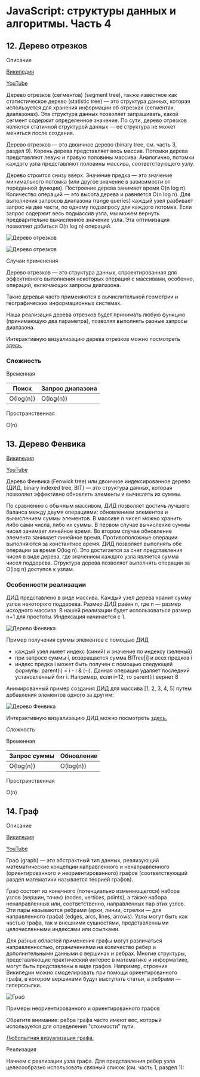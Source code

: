 # JavaScript: структуры данных и алгоритмы. Часть 4

## 12. Дерево отрезков

Описание

[Википедия](https://ru.wikipedia.org/wiki/%D0%94%D0%B5%D1%80%D0%B5%D0%B2%D0%BE_%D0%BE%D1%82%D1%80%D0%B5%D0%B7%D0%BA%D0%BE%D0%B2)

[YouTube](https://www.youtube.com/watch?v=LEkEPE_BKQY)

Дерево отрезков (сегментов) (segment tree), также известное как статистическое дерево (statistic tree) — это структура данных, которая используется для хранения информации об отрезках (сегментах, диапазонах). Эта структура данных позволяет запрашивать, какой сегмент содержит определенное значение. По сути, дерево отрезков является статичной структурой данных — ее структура не может меняться после создания.

Дерево отрезков — это двоичное дерево (binary tree, см. часть 3, раздел 9). Корень дерева представляет весь массив. Потомки дерева представляют левую и правую половины массива. Аналогично, потомки каждого узла представляют половины массива, соответствующего узлу.

Дерево строится снизу вверх. Значение предка — это значение минимального потомка (или другое значение в зависимости от переданной функции). Построение дерева занимает время O(n log n). Количество операций — это высота дерева и равняется O(n log n). Для выполнения запросов диапазона (range queries) каждый узел разбивает запрос на две части, по одному подзапросу для каждого потомка. Если запрос содержит весь подмассив узла, мы можем вернуть предварительно вычисленное значение узла. Эта оптимизация позволяет добиться O(n log n) операций.

![Дерево отрезков](https://habrastorage.org/r/w1560/webt/gi/i6/uy/gii6uyehmtmmktqk9hlkz8zj0_w.png)

![Дерево отрезков](https://habrastorage.org/r/w1560/webt/kw/ah/sd/kwahsdixbt1ir6lu1uvpgaph3ak.png)

Случаи применения

Дерево отрезков — это структура данных, спроектированная для эффективного выполнения некоторых операций с массивами, особенно, операций, включающих запросы диапазона.

Такие деревья часто применяются в вычислительной геометрии и географических информационных системах.

Наша реализация дерева отрезков будет принимать любую функцию (принимающую два параметра), позволяя выполнять разные запросы диапазона.

Интерактивную визуализацию дерева отрезков можно посмотреть [здесь.](https://visualgo.net/en/segmenttree)

### Сложность

Временная

| Поиск     | Запрос диапазона |
| --------- | ---------------- |
| O(log(n)) | O(log(n))        |

Пространственная

O(n)

## 13. Дерево Фенвика

[Википедия](https://ru.wikipedia.org/wiki/%D0%94%D0%B5%D1%80%D0%B5%D0%B2%D0%BE_%D0%A4%D0%B5%D0%BD%D0%B2%D0%B8%D0%BA%D0%B0)

[YouTube](https://www.youtube.com/watch?v=muW1tOyqUZ4)

Дерево Фенвика (Fenwick tree) или двоичное индексированное дерево (ДИД, binary indexed tree, BIT) — это структура данных, которая позволяет эффективно обновлять элементы и вычислять их суммы.

По сравнению с обычным массивом, ДИД позволяет достичь лучшего баланса между двумя операциями: обновлением элементов и вычислением суммы элементов. В массиве n чисел можно хранить либо сами числа, либо их суммы. В первом случае вычисление суммы чисел занимает линейное время. Во втором случае обновление элемента занимает линейное время. Противоположные операции выполняются за константное время. ДИД позволяет выполнять обе операции за время O(log n). Это достигается за счет представления чисел в виде дерева, где значением каждого узла является сумма чисел поддерева. Структура дерева позволяет выполнять операции за O(log n) доступов к узлам.

### Особенности реализации

ДИД представлено в виде массива. Каждый узел дерева хранит сумму узлов некоторого поддерева. Размер ДИД равен n, где n — размер исходного массива. В нашей реализации будет использоваться размер n+1 для простоты. Индексация начинается с 1.

![Дерево Фенвика](https://habrastorage.org/r/w1560/webt/v-/ox/oz/v-oxozce98rjgk36iyylbb3kgiu.png)

Пример получения суммы элементов с помощью ДИД

- каждый узел имеет индекс (синий) и значение по индексу (зеленый)
- при запросе суммы i, возвращается сумма BITree[i] и всех предков i
- индекс предка i может быть получен с помощью следующей формулы: parent(i) = i - i & (-i). Данная операция удаляет последний установленный бит i. Например, если i=12, то parent(i) вернет 8

Анимированный пример создания ДИД для массива [1, 2, 3, 4, 5] путем добавления элементов одного за другим:

![Дерево Фенвика](https://habrastorage.org/webt/pv/8v/1o/pv8v1o_ftl9czbpx9v49fhpafwq.gif)

Интерактивную визуализацию ДИД можно посмотреть [здесь.](https://visualgo.net/en/fenwicktree)

Сложность

Временная

| Запрос суммы | Обновление |
| ------------ | ---------- |
| O(log(n))    | O(log(n))  |

Пространственная

O(n)

## 14. Граф

Описание

[Википедия](<https://ru.wikipedia.org/wiki/%D0%93%D1%80%D0%B0%D1%84_(%D0%BC%D0%B0%D1%82%D0%B5%D0%BC%D0%B0%D1%82%D0%B8%D0%BA%D0%B0)>)

[YouTube](https://www.youtube.com/watch?v=VehB3eglQMQ)

Граф (graph) — это абстрактный тип данных, реализующий математические концепции направленного и ненаправленного (ориентированного и неориентированного) графов (соответствующий раздел математики называется теорией графов).

Граф состоит из конечного (потенциально изменяющегося) набора узлов (вершин, точек) (nodes, vertices, points), а также набора ненаправленных или, соответственно, направленных пар этих узлов. Эти пары называются ребрами (арки, линии, стрелки — для направленного графа) (edges, arcs, lines, arrows). Узлы могут быть как частью графа, так и внешними сущностями, представленными целочисленными индексами или ссылками.

Для разных областей применения графы могут различаться направленностью, ограничениями на количество ребер и дополнительными данными о вершинах и ребрах. Многие структуры, представляющие практический интерес в математике и информатике, могут быть представлены в виде графов. Например, строение Википедии можно смоделировать при помощи ориентированного графа, в котором вершинами будут выступать статьи, а ребрами — гиперссылки.

![Граф](https://habrastorage.org/r/w1560/webt/f0/v2/gw/f0v2gwoaz-tbccnhtzc3qqyludw.png)

Примеры неориентированного и ориентированного графов

Обратите внимание: ребра графа часто имеют вес, который используется для определения "стоимости" пути.

[Любопытная визуализация графа.](https://poloclub.github.io/argo-graph-lite/)

Реализация

Начнем с реализации узла графа. Для представления ребер узла целесообразно использовать связный список (см. часть 1, раздел 1):

